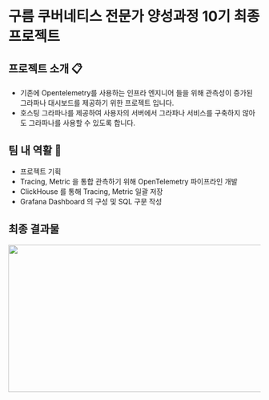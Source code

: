 # 구름 쿠버네티스 전문가 양성과정 10기 최종 프로젝트

## 프로젝트 소개 📋
- 기존에 Opentelemetry를 사용하는 인프라 엔지니어 들을 위해 관측성이 증가된 그라파나 대시보드를 제공하기 위한 프로젝트 입니다.
- 호스팅 그라파나를 제공하여 사용자의 서버에서 그라파나 서비스를 구축하지 않아도 그라파나를 사용할 수 있도록 합니다.

## 팀 내 역활 🧑‍
- 프로젝트 기획
-  Tracing, Metric 을 통합 관측하기 위해 OpenTelemetry 파이프라인 개발
- ClickHouse 를 통해 Tracing, Metric 일괄 저장
- Grafana Dashboard 의 구성 및 SQL 구문 작성


## 최종 결과물

<p align="center"><img src="./gif_for_read-me/devlite monitor.gif" width="600" height="294"/></p>